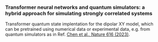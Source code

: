 ### Transformer neural networks and quantum simulators: a hybrid approach for simulating strongly correlated systems

Transformer quantum state implentation for the dipolar XY model, which can be pretrained using numerical data or experimental data, e.g. from quantum simulators as in Ref.  [Chen et al., Nature 616 (2023)](https://www.nature.com/articles/s41586-023-05859-2).
